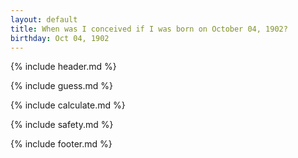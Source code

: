 ```yaml
---
layout: default
title: When was I conceived if I was born on October 04, 1902?
birthday: Oct 04, 1902
---
```


{% include header.md %}

{% include guess.md %}

{% include calculate.md %}

{% include safety.md %}

{% include footer.md %}



